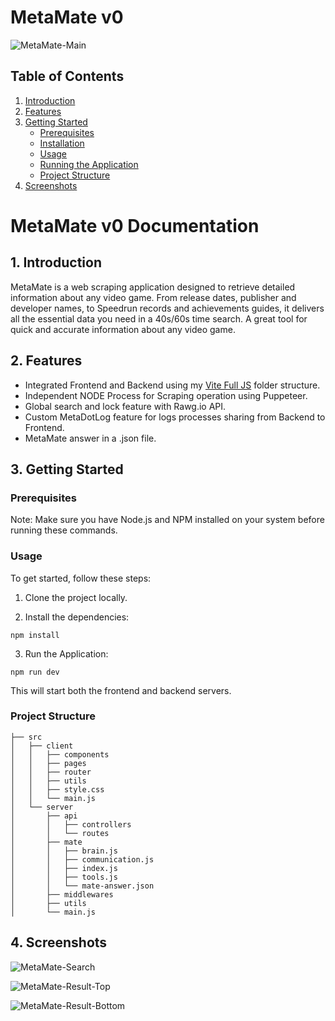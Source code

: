 # MetaMate v0

![MetaMate-Main](https://res.cloudinary.com/drft9abh4/image/upload/v1733255581/2024-12-03_20h27_24_hphbt6.png)

## Table of Contents

1. [Introduction](#introduction)
2. [Features](#features)
3. [Getting Started](#getting-started)
   - [Prerequisites](#prerequisites)
   - [Installation](#installation)
   - [Usage](#usage)
   - [Running the Application](#running-the-application)
   - [Project Structure](#project-structure)
4. [Screenshots](#screenshots)

# MetaMate v0 Documentation

## 1. Introduction

MetaMate is a web scraping application designed to retrieve detailed information about any video game. From release dates, publisher and developer names, to Speedrun records and achievements guides, it delivers all the essential data you need in a 40s/60s time search. A great tool for quick and accurate information about any video game.

## 2. Features

- Integrated Frontend and Backend using my [Vite Full JS](https://github.com/Leyinko/vite-full-js) folder structure.
- Independent NODE Process for Scraping operation using Puppeteer.
- Global search and lock feature with Rawg.io API.
- Custom MetaDotLog feature for logs processes sharing from Backend to Frontend.
- MetaMate answer in a .json file.

## 3. Getting Started

### Prerequisites

Note: Make sure you have Node.js and NPM installed on your system before running these commands.

### Usage

To get started, follow these steps:

1. Clone the project locally.

2. Install the dependencies:

```
npm install
```

3. Run the Application:

```
npm run dev
```

This will start both the frontend and backend servers.

### Project Structure

```
├── src
│   ├── client
│   │   ├── components
│   │   ├── pages
│   │   ├── router
│   │   ├── utils
│   │   ├── style.css
│   │   └── main.js
│   └── server
│       ├── api
│       │   ├── controllers
│       │   └── routes
│       ├── mate
│       │   ├── brain.js
│       │   ├── communication.js
│       │   ├── index.js
│       │   ├── tools.js
│       │   └── mate-answer.json
│       ├── middlewares
│       ├── utils
│       └── main.js
```

## 4. Screenshots

![MetaMate-Search](https://res.cloudinary.com/drft9abh4/image/upload/v1733255890/2024-12-03_20h33_11_uobhhz.png)

![MetaMate-Result-Top](https://res.cloudinary.com/drft9abh4/image/upload/v1733256602/2024-12-03_20h48_23_r0wiri.png)

![MetaMate-Result-Bottom](https://res.cloudinary.com/drft9abh4/image/upload/v1733256585/2024-12-03_20h47_07_s4n76j.png)
